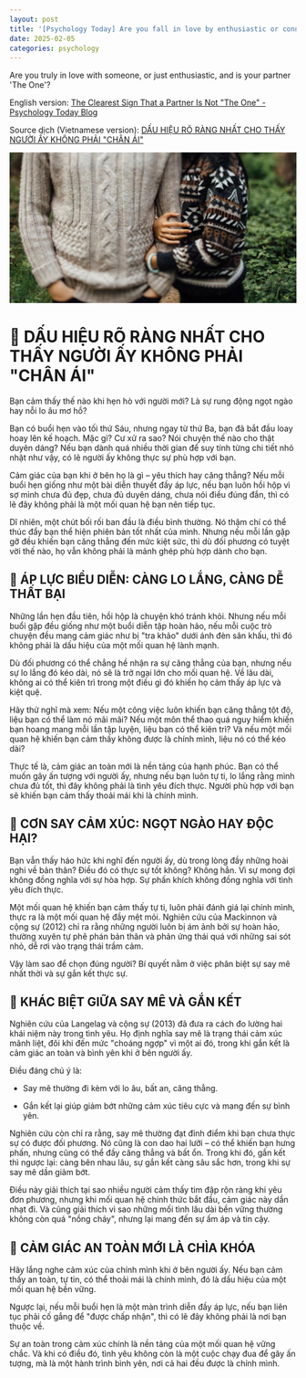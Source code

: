 ```yaml
---
layout: post
title: '[Psychology Today] Are you fall in love by enthusiastic or connected ?'
date: 2025-02-05
categories: psychology
---
```


Are you truly in love with someone, or just enthusiastic, and is your partner 'The One'?

English version: [The Clearest Sign That a Partner Is Not "The One" - Psychology Today Blog](https://www.psychologytoday.com/intl/blog/why-bad-looks-good/201712/the-clearest-sign-that-a-partner-is-not-the-one)

Source dịch (Vietnamese version): [DẤU HIỆU RÕ RÀNG NHẤT CHO THẤY NGƯỜI ẤY KHÔNG PHẢI "CHÂN ÁI"](https://www.facebook.com/share/p/14mMFXMvRB/)

![Ảnh](/images/The-School-Of-Life/476076093_603352902329771_476589907024409726_n.jpg)


# 🌹 DẤU HIỆU RÕ RÀNG NHẤT CHO THẤY NGƯỜI ẤY KHÔNG PHẢI "CHÂN ÁI"

Bạn cảm thấy thế nào khi hẹn hò với người mới? Là sự rung động ngọt ngào hay nỗi lo âu mơ hồ?

Bạn có buổi hẹn vào tối thứ Sáu, nhưng ngay từ thứ Ba, bạn đã bắt đầu loay hoay lên kế hoạch. Mặc gì? Cư xử ra sao? Nói chuyện thế nào cho thật duyên dáng? Nếu bạn dành quá nhiều thời gian để suy tính từng chi tiết nhỏ nhặt như vậy, có lẽ người ấy không thực sự phù hợp với bạn.

Cảm giác của bạn khi ở bên họ là gì – yêu thích hay căng thẳng? Nếu mỗi buổi hẹn giống như một bài diễn thuyết đầy áp lực, nếu bạn luôn hồi hộp vì sợ mình chưa đủ đẹp, chưa đủ duyên dáng, chưa nói điều đúng đắn, thì có lẽ đây không phải là một mối quan hệ bạn nên tiếp tục.

Dĩ nhiên, một chút bối rối ban đầu là điều bình thường. Nó thậm chí có thể thúc đẩy bạn thể hiện phiên bản tốt nhất của mình. Nhưng nếu mỗi lần gặp gỡ đều khiến bạn căng thẳng đến mức kiệt sức, thì dù đối phương có tuyệt vời thế nào, họ vẫn không phải là mảnh ghép phù hợp dành cho bạn.

## 🌹 ÁP LỰC BIỂU DIỄN: CÀNG LO LẮNG, CÀNG DỄ THẤT BẠI

Những lần hẹn đầu tiên, hồi hộp là chuyện khó tránh khỏi.
Nhưng nếu mỗi buổi gặp đều giống như một buổi diễn tập hoàn hảo, nếu mỗi cuộc trò chuyện đều mang cảm giác như bị "tra khảo" dưới ánh đèn sân khấu, thì đó không phải là dấu hiệu của một mối quan hệ lành mạnh.

Dù đối phương có thể chẳng hề nhận ra sự căng thẳng của bạn, nhưng nếu sự lo lắng đó kéo dài, nó sẽ là trở ngại lớn cho mối quan hệ. Về lâu dài, không ai có thể kiên trì trong một điều gì đó khiến họ cảm thấy áp lực và kiệt quệ.

Hãy thử nghĩ mà xem: Nếu một công việc luôn khiến bạn căng thẳng tột độ, liệu bạn có thể làm nó mãi mãi? Nếu một môn thể thao quá nguy hiểm khiến bạn hoang mang mỗi lần tập luyện, liệu bạn có thể kiên trì? Và nếu một mối quan hệ khiến bạn cảm thấy không được là chính mình, liệu nó có thể kéo dài?

Thực tế là, cảm giác an toàn mới là nền tảng của hạnh phúc. Bạn có thể muốn gây ấn tượng với người ấy, nhưng nếu bạn luôn tự ti, lo lắng rằng mình chưa đủ tốt, thì đây không phải là tình yêu đích thực. Người phù hợp với bạn sẽ khiến bạn cảm thấy thoải mái khi là chính mình.

## 🌹 CƠN SAY CẢM XÚC: NGỌT NGÀO HAY ĐỘC HẠI?

Bạn vẫn thấy háo hức khi nghĩ đến người ấy, dù trong lòng đầy những hoài nghi về bản thân? Điều đó có thực sự tốt không?
Không hẳn. Vì sự mong đợi không đồng nghĩa với sự hòa hợp. Sự phấn khích không đồng nghĩa với tình yêu đích thực.

Một mối quan hệ khiến bạn cảm thấy tự ti, luôn phải đánh giá lại chính mình, thực ra là một mối quan hệ đầy mệt mỏi. Nghiên cứu của Mackinnon và cộng sự (2012) chỉ ra rằng những người luôn bị ám ảnh bởi sự hoàn hảo, thường xuyên tự phê phán bản thân và phản ứng thái quá với những sai sót nhỏ, dễ rơi vào trạng thái trầm cảm.

Vậy làm sao để chọn đúng người? Bí quyết nằm ở việc phân biệt sự say mê nhất thời và sự gắn kết thực sự.

## 🌹 KHÁC BIỆT GIỮA SAY MÊ VÀ GẮN KẾT

Nghiên cứu của Langelag và cộng sự (2013) đã đưa ra cách đo lường hai khái niệm này trong tình yêu. Họ định nghĩa say mê là trạng thái cảm xúc mãnh liệt, đôi khi đến mức "choáng ngợp" vì một ai đó, trong khi gắn kết là cảm giác an toàn và bình yên khi ở bên người ấy.

Điều đáng chú ý là:

- Say mê thường đi kèm với lo âu, bất an, căng thẳng.

- Gắn kết lại giúp giảm bớt những cảm xúc tiêu cực và mang đến sự bình yên.

Nghiên cứu còn chỉ ra rằng, say mê thường đạt đỉnh điểm khi bạn chưa thực sự có được đối phương. Nó cũng là con dao hai lưỡi – có thể khiến bạn hưng phấn, nhưng cũng có thể đầy căng thẳng và bất ổn. Trong khi đó, gắn kết thì ngược lại: càng bên nhau lâu, sự gắn kết càng sâu sắc hơn, trong khi sự say mê dần giảm bớt.

Điều này giải thích tại sao nhiều người cảm thấy tim đập rộn ràng khi yêu đơn phương, nhưng khi mối quan hệ chính thức bắt đầu, cảm giác này dần nhạt đi. Và cũng giải thích vì sao những mối tình lâu dài bền vững thường không còn quá "nồng cháy", nhưng lại mang đến sự ấm áp và tin cậy.

## 🌹 CẢM GIÁC AN TOÀN MỚI LÀ CHÌA KHÓA

Hãy lắng nghe cảm xúc của chính mình khi ở bên người ấy. Nếu bạn cảm thấy an toàn, tự tin, có thể thoải mái là chính mình, đó là dấu hiệu của một mối quan hệ bền vững.

Ngược lại, nếu mỗi buổi hẹn là một màn trình diễn đầy áp lực, nếu bạn liên tục phải cố gắng để "được chấp nhận", thì có lẽ đây không phải là nơi bạn thuộc về.

Sự an toàn trong cảm xúc chính là nền tảng của một mối quan hệ vững chắc. Và khi có điều đó, tình yêu không còn là một cuộc chạy đua để gây ấn tượng, mà là một hành trình bình yên, nơi cả hai đều được là chính mình.